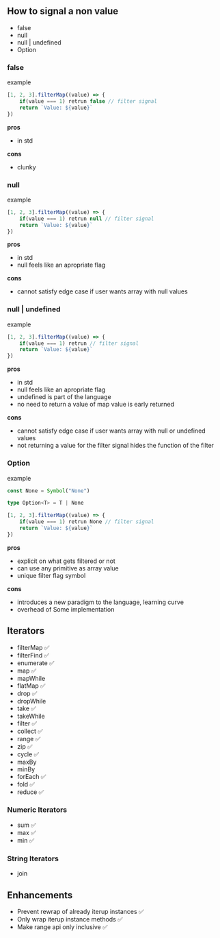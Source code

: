 ## How to signal a non value
- false
- null
- null | undefined
- Option<T> 

### false
example
```ts
[1, 2, 3].filterMap((value) => {
    if(value === 1) retrun false // filter signal
    return `Value: ${value}` 
})
```

**pros**
- in std

**cons**
- clunky

### null
example
```ts
[1, 2, 3].filterMap((value) => {
    if(value === 1) retrun null // filter signal
    return `Value: ${value}` 
})
```

**pros**
- in std
- null feels like an apropriate flag

**cons**
- cannot satisfy edge case if user wants array with null values

### null | undefined
example
```ts
[1, 2, 3].filterMap((value) => {
    if(value === 1) retrun // filter signal
    return `Value: ${value}` 
})
```

**pros**
- in std
- null feels like an apropriate flag
- undefined is part of the language
- no need to return a value of map value is early returned

**cons**
- cannot satisfy edge case if user wants array with null or undefined values
- not returning a value for the filter signal hides the function of the filter

### Option<T>
example
```ts
const None = Symbol("None")

type Option<T> = T | None

[1, 2, 3].filterMap((value) => {
    if(value === 1) retrun None // filter signal
    return `Value: ${value}`
})
```

**pros**
- explicit on what gets filtered or not
- can use any primitive as array value
- unique filter flag symbol

**cons**
- introduces a new paradigm to the language, learning curve
- overhead of Some implementation

## Iterators
- filterMap ✅
- filterFind ✅
- enumerate ✅
- map ✅
- mapWhile
- flatMap ✅
- drop ✅
- dropWhile
- take ✅
- takeWhile
- filter ✅
- collect ✅
- range ✅
- zip ✅
- cycle ✅
- maxBy
- minBy
- forEach ✅
- fold ✅
- reduce ✅

### Numeric Iterators
- sum ✅
- max ✅
- min ✅

### String Iterators
- join

## Enhancements
- Prevent rewrap of already iterup instances ✅
- Only wrap iterup instance methods ✅
- Make range api only inclusive ✅